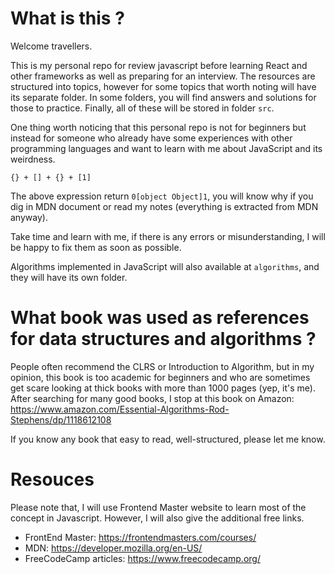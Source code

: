 # What is this ?
Welcome travellers.


This is my personal repo for review javascript before learning React and other frameworks 
as well as preparing for an interview.
The resources are structured into topics, however for some topics that worth noting will have its separate folder. In some folders, you will find answers and solutions for those to practice. Finally, all of these will be stored in folder `src`.

One thing worth noticing that this personal repo is not for beginners but instead for someone who already have some experiences with other programming languages  and want to learn with me about JavaScript and its weirdness.

```
{} + [] + {} + [1]
```

The above expression return `0[object Object]1`, you will know why if you dig in MDN document or read my notes (everything is extracted from MDN anyway).

Take time and learn with me, if there is any errors or misunderstanding, I will be happy to fix them as soon as possible.

Algorithms implemented in JavaScript will also available at `algorithms`, and they will have its own folder.

# What book was used as references for data structures and algorithms ?
People often recommend the CLRS or Introduction to Algorithm, but in my opinion, this book is too academic for beginners and who are sometimes get scare looking at thick books with more than 1000 pages (yep, it's me). After searching for many good books, I stop at this book on Amazon:
https://www.amazon.com/Essential-Algorithms-Rod-Stephens/dp/1118612108

If you know any book that easy to read, well-structured, please let me know.
# Resouces
Please note that, I will use Frontend Master website to learn most of the concept in Javascript.
However, I will also give the additional free links.
- FrontEnd Master: https://frontendmasters.com/courses/
- MDN: https://developer.mozilla.org/en-US/
- FreeCodeCamp articles: https://www.freecodecamp.org/
